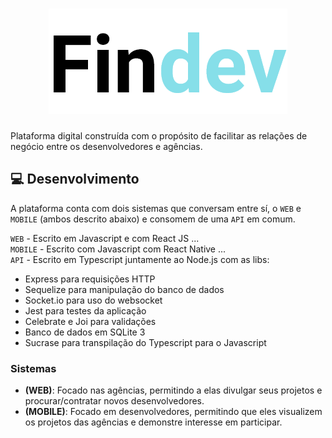 
<h1 align="center">
   <img src="./web/src/assets/logos/black-logo128.png">
</h1>

Plataforma digital construída com o propósito de facilitar as relações de negócio entre os desenvolvedores e agências.

## :computer: Desenvolvimento 
A plataforma conta com dois sistemas que conversam entre sí, o `WEB` e `MOBILE` (ambos descrito abaixo) e consomem de uma `API` em comum.  

`WEB` - Escrito em Javascript e com React JS ...  
`MOBILE` - Escrito com Javascript com React Native ...  
`API` - Escrito em Typescript juntamente ao Node.js com as libs:
- Express para requisições HTTP
- Sequelize para manipulação do banco de dados
- Socket.io para uso do websocket
- Jest para testes da aplicação
- Celebrate e Joi para validações
- Banco de dados em SQLite 3
- Sucrase para transpilação do Typescript para o Javascript

### Sistemas
- **(WEB)**: Focado nas agências, permitindo a elas divulgar seus projetos e procurar/contratar novos desenvolvedores.  
- **(MOBILE)**: Focado em desenvolvedores, permitindo que eles visualizem os projetos das agências e demonstre interesse em participar.  


